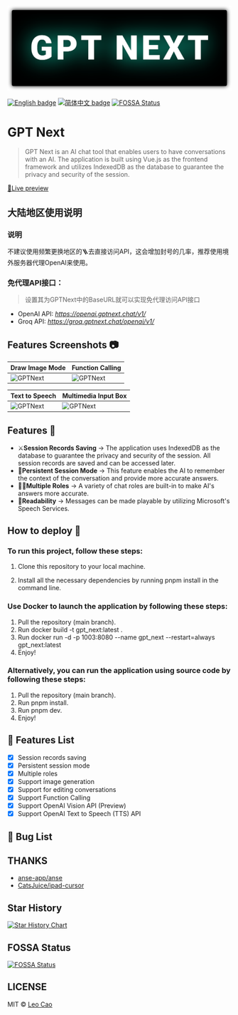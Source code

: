 ![GPTNext](./images/gpt_next.svg)

[![English badge](https://img.shields.io/badge/%E8%8B%B1%E6%96%87-English-blue)](./README.md)
[![简体中文 badge](https://img.shields.io/badge/%E7%AE%80%E4%BD%93%E4%B8%AD%E6%96%87-Simplified%20Chinese-blue)](./README.zh_CN.md)
[![FOSSA Status](https://app.fossa.com/api/projects/git%2Bgithub.com%2FCaojiahao-Coder%2Fgpt_next.svg?type=shield&issueType=license)](https://app.fossa.com/projects/git%2Bgithub.com%2FCaojiahao-Coder%2Fgpt_next?ref=badge_shield&issueType=license)

# GPT Next 

> GPT Next is an AI chat tool that enables users to have conversations with an AI. The application is built using Vue.js as the frontend framework and utilizes IndexedDB as the database to guarantee the privacy and security of the session.

[🧭Live preview](https://gpt-next-shvd.vercel.app/)

## 大陆地区使用说明
### 说明
不建议使用频繁更换地区的🪜去直接访问API，这会增加封号的几率，推荐使用境外服务器代理OpenAI来使用。
### 免代理API接口：
> 设置其为GPTNext中的BaseURL就可以实现免代理访问API接口
- OpenAI API: *https://openai.gptnext.chat/v1/*
- Groq API: *https://groq.gptnext.chat/openai/v1/*

## Features Screenshots 📷
| Draw Image Mode                        | Function Calling                          |
| -------------------------------------- | ----------------------------------------- |
| ![GPTNext](https://leocaomecover.blob.core.windows.net/projectcover/DrawImageMode.gif) | ![GPTNext](https://leocaomecover.blob.core.windows.net/projectcover/Function_Calling.gif) |

| Text to Speech                  | Multimedia Input Box                        |
| ------------------------------- | ------------------------------------------- |
| ![GPTNext](https://leocaomecover.blob.core.windows.net/projectcover/Speech.gif) | ![GPTNext](https://leocaomecover.blob.core.windows.net/projectcover/MultimediaInputBox.gif) |

## Features 🚀
- ⚔**Session Records Saving** → The application uses IndexedDB as the database to guarantee the privacy and security of the session. All session records are saved and can be accessed later.
- 🔗**Persistent Session Mode** → This feature enables the AI to remember the context of the conversation and provide more accurate answers.
- 🤹‍♀️**Multiple Roles** → A variety of chat roles are built-in to make AI's answers more accurate.
- 👏**Readability** → Messages can be made playable by utilizing Microsoft's Speech Services.

## How to deploy 🎯

### To run this project, follow these steps:

1. Clone this repository to your local machine.

2. Install all the necessary dependencies by running pnpm install in the command line.

### Use Docker to launch the application by following these steps:

1. Pull the repository (main branch).
2. Run docker build -t gpt_next:latest .
3. Run docker run -d -p 1003:8080 --name gpt_next --restart=always gpt_next:latest
4. Enjoy!

### Alternatively, you can run the application using source code by following these steps:

1. Pull the repository (main branch).
2. Run pnpm install.
3. Run pnpm dev.
4. Enjoy!

## 🚧 Features List
- [x] Session records saving
- [x] Persistent session mode
- [x] Multiple roles
- [x] Support image generation
- [x] Support for editing conversations
- [x] Support Function Calling
- [x] Support OpenAI Vision API (Preview)
- [x] Support OpenAI Text to Speech (TTS) API

## 🐞 Bug List

## THANKS
- [anse-app/anse](https://github.com/anse-app/anse)
- [CatsJuice/ipad-cursor](https://github.com/CatsJuice/ipad-cursor)

## Star History

[![Star History Chart](https://api.star-history.com/svg?repos=Caojiahao-Coder/gpt_next&type=Date)](https://star-history.com/#Caojiahao-Coder/gpt_next&Date)

## FOSSA Status
[![FOSSA Status](https://app.fossa.com/api/projects/git%2Bgithub.com%2FCaojiahao-Coder%2Fgpt_next.svg?type=large&issueType=license)](https://app.fossa.com/projects/git%2Bgithub.com%2FCaojiahao-Coder%2Fgpt_next?ref=badge_large&issueType=license)

## LICENSE
MIT © [Leo Cao](https://github.com/Caojiahao-Coder)
